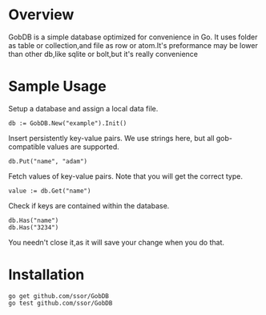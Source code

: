# Overview
GobDB is a simple database optimized for convenience in Go. It uses folder as table or collection,and file as row or atom.It's preformance may be lower than other db,like sqlite or bolt,but it's really convenience

# Sample Usage
Setup a database and assign a local data file.
```
db := GobDB.New("example").Init()

```

Insert persistently key-value pairs. We use strings here, but all gob-compatible values are supported.
```
db.Put("name", "adam")
```

Fetch values of key-value pairs. Note that you will get the correct type. 
```
value := db.Get("name")
```

Check if keys are contained within the database.
```
db.Has("name")
db.Has("3234") 
```

You needn't close it,as it will save your change when you do that.


# Installation
```
go get github.com/ssor/GobDB
go test github.com/ssor/GobDB
```


